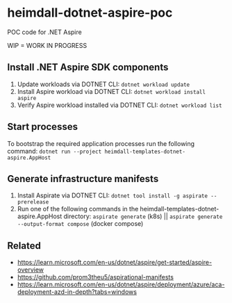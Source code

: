 # heimdall-dotnet-aspire-poc
POC code for .NET Aspire

WIP = WORK IN PROGRESS

## Install .NET Aspire SDK components

1) Update workloads via DOTNET CLI: `dotnet workload update`
2) Install Aspire workload via DOTNET CLI: `dotnet workload install aspire`
3) Verify Aspire workload installed via DOTNET CLI: `dotnet workload list`

## Start processes

To bootstrap the required application processes run the following command: `dotnet run --project heimdall-templates-dotnet-aspire.AppHost`

## Generate infrastructure manifests

1) Install Aspirate via DOTNET CLI: `dotnet tool install -g aspirate --prerelease`
2) Run one of the following commands in the heimdall-templates-dotnet-aspire.AppHost directory: `aspirate generate` (k8s) || `aspirate generate --output-format compose` (docker compose)

## Related

- https://learn.microsoft.com/en-us/dotnet/aspire/get-started/aspire-overview
- https://github.com/prom3theu5/aspirational-manifests 
- https://learn.microsoft.com/en-us/dotnet/aspire/deployment/azure/aca-deployment-azd-in-depth?tabs=windows